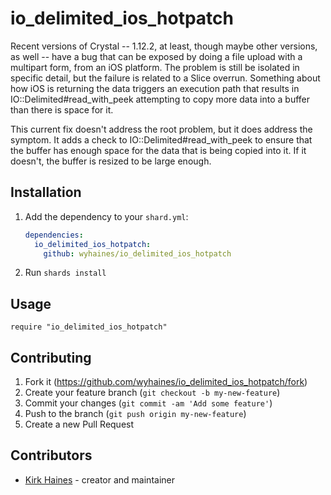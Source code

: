 # io_delimited_ios_hotpatch

Recent versions of Crystal -- 1.12.2, at least, though maybe other versions, as well -- have a bug that can be exposed by doing a file upload with a multipart form, from an iOS platform. The problem is still be isolated in specific detail, but the failure is related to a Slice overrun. Something about how iOS is returning the data triggers an execution path that results in IO::Delimited#read_with_peek attempting to copy more data into a buffer than there is space for it.

This current fix doesn't address the root problem, but it does address the symptom. It adds a check to IO::Delimited#read_with_peek to ensure that the buffer has enough space for the data that is being copied into it. If it doesn't, the buffer is resized to be large enough.

## Installation

1. Add the dependency to your `shard.yml`:

   ```yaml
   dependencies:
     io_delimited_ios_hotpatch:
       github: wyhaines/io_delimited_ios_hotpatch
   ```

2. Run `shards install`

## Usage

```crystal
require "io_delimited_ios_hotpatch"
```

## Contributing

1. Fork it (<https://github.com/wyhaines/io_delimited_ios_hotpatch/fork>)
2. Create your feature branch (`git checkout -b my-new-feature`)
3. Commit your changes (`git commit -am 'Add some feature'`)
4. Push to the branch (`git push origin my-new-feature`)
5. Create a new Pull Request

## Contributors

- [Kirk Haines](https://github.com/wyhaines) - creator and maintainer
